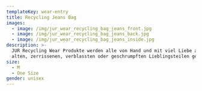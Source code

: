 ```yaml
---
templateKey: wear-entry
title: Recycling Jeans Bag
images:
  - image: /img/jur_wear_recycling_bag_jeans_front.jpg
  - image: /img/jur_wear_recycling_bag_jeans_back.jpg
  - image: /img/jur_wear_recycling_bag_jeans_inside.jpg
description: >-
  JUR Recycling Wear Produkte werden alle von Hand und mit viel Liebe aus euren
  alten, zerrissenen, verblassten oder geschrumpften Lieblingsteilen genäht.
size:
  - M
  - One Size
gender: unisex
---
```


